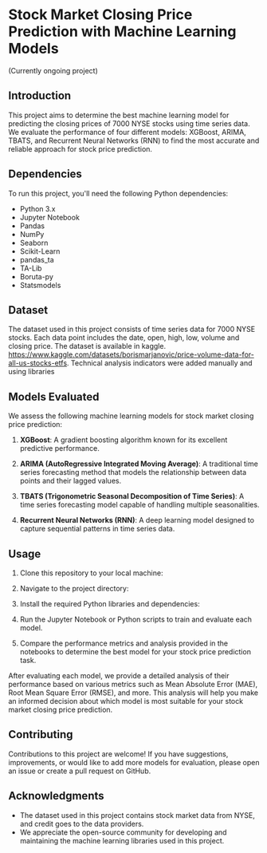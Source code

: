 # Stock Market Closing Price Prediction with Machine Learning Models

(Currently ongoing project)

## Introduction

This project aims to determine the best machine learning model for predicting the closing prices of 7000 NYSE stocks using time series data. We evaluate the performance of four different models: XGBoost, ARIMA, TBATS, and Recurrent Neural Networks (RNN) to find the most accurate and reliable approach for stock price prediction.

## Dependencies

To run this project, you'll need the following Python dependencies:

- Python 3.x
- Jupyter Notebook
- Pandas
- NumPy
- Seaborn
- Scikit-Learn
- pandas_ta
- TA-Lib
- Boruta-py
- Statsmodels


## Dataset

The dataset used in this project consists of time series data for 7000 NYSE stocks. Each data point includes the date, open, high, low, volume and closing price. The dataset is available in kaggle. https://www.kaggle.com/datasets/borismarjanovic/price-volume-data-for-all-us-stocks-etfs. Technical analysis indicators were added manually and using libraries

## Models Evaluated

We assess the following machine learning models for stock market closing price prediction:

1. **XGBoost**: A gradient boosting algorithm known for its excellent predictive performance.

2. **ARIMA (AutoRegressive Integrated Moving Average)**: A traditional time series forecasting method that models the relationship between data points and their lagged values.

3. **TBATS (Trigonometric Seasonal Decomposition of Time Series)**: A time series forecasting model capable of handling multiple seasonalities.

4. **Recurrent Neural Networks (RNN)**: A deep learning model designed to capture sequential patterns in time series data.

## Usage

1. Clone this repository to your local machine:

2. Navigate to the project directory:

3. Install the required Python libraries and dependencies:

4. Run the Jupyter Notebook or Python scripts to train and evaluate each model. 

5. Compare the performance metrics and analysis provided in the notebooks to determine the best model for your stock price prediction task.


After evaluating each model, we provide a detailed analysis of their performance based on various metrics such as Mean Absolute Error (MAE), Root Mean Square Error (RMSE), and more. This analysis will help you make an informed decision about which model is most suitable for your stock market closing price prediction.

## Contributing

Contributions to this project are welcome! If you have suggestions, improvements, or would like to add more models for evaluation, please open an issue or create a pull request on GitHub.


## Acknowledgments

- The dataset used in this project contains stock market data from NYSE, and credit goes to the data providers.
- We appreciate the open-source community for developing and maintaining the machine learning libraries used in this project.

